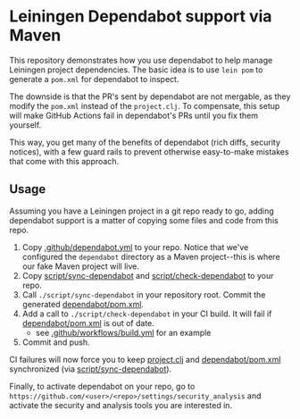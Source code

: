 # Leiningen Dependabot support via Maven

This repository demonstrates how you use dependabot to help
manage Leiningen project dependencies. The basic idea is to use `lein pom`
to generate a `pom.xml` for dependabot to inspect.

The downside is that the PR's sent by dependabot are not mergable, as they
modify the `pom.xml` instead of the `project.clj`.
To compensate, this setup will make GitHub Actions fail in dependabot's PRs until you fix them yourself.

This way, you get many of the benefits of dependabot (rich diffs, security notices), with a few guard rails
to prevent otherwise easy-to-make mistakes that come with this approach.

## Usage

Assuming you have a Leiningen project in a git repo ready to go, adding dependabot support is a matter of
copying some files and code from this repo.

1. Copy [.github/dependabot.yml](.github/dependabot.yml) to your repo. Notice that we've configured the `dependabot` directory as a Maven project--this is where our fake Maven project will live.
2. Copy [script/sync-dependabot](script/sync-dependabot) and [script/check-dependabot](script/check-dependabot) to your repo.
3. Call `./script/sync-dependabot` in your repository root. Commit the generated [dependabot/pom.xml](dependabot/pom.xml).
4. Add a call to `./script/check-dependabot` in your CI build. It will fail if [dependabot/pom.xml](dependabot/pom.xml) is out of date.
   - see [.github/workflows/build.yml](.github/workflows/build.yml) for an example
5. Commit and push.

CI failures will now force you to keep [project.clj](project.clj) and [dependabot/pom.xml](dependabot/pom.xml) synchronized (via [script/sync-dependabot](script/sync-dependabot)).

Finally, to activate dependabot on your repo, go to `https://github.com/<user>/<repo>/settings/security_analysis` and activate
the security and analysis tools you are interested in.

